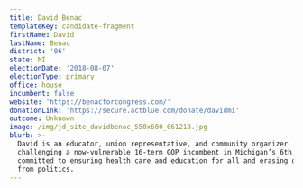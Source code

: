 ```yaml
---
title: David Benac
templateKey: candidate-fragment
firstName: David
lastName: Benac
district: '06'
state: MI
electionDate: '2018-08-07'
electionType: primary
office: house
incumbent: false
website: 'https://benacforcongress.com/'
donationLink: 'https://secure.actblue.com/donate/davidmi'
outcome: Unknown
image: /img/jd_site_davidbenac_550x600_061218.jpg
blurb: >-
  David is an educator, union representative, and community organizer
  challenging a now-vulnerable 16-term GOP incumbent in Michigan’s 6th. David is
  committed to ensuring health care and education for all and erasing dark money
  from politics.
---
```


